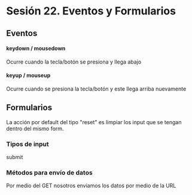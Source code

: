 # Sesión 22. Eventos y Formularios

## Eventos

#### keydown / mousedown

Ocurre cuando la tecla/botón se presiona y llega abajo

#### keyup / mouseup

Ocurre cuando se presiona la tecla/botón y este llega arriba nuevamente


## Formularios

La acción por default del tipo "reset" es limpiar los input que se tengan dentro del mismo form.

### Tipos de input

submit

### Métodos para envío de datos

Por medio del GET nosotros enviamos los datos por medio de la URL